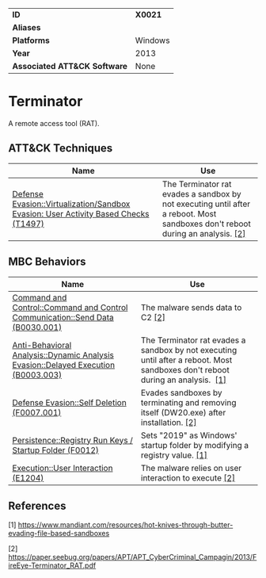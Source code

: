 |||
|---|---|
|**ID**|**X0021**|
|**Aliases**||
|**Platforms**|Windows|
|**Year**|2013|
|**Associated ATT&CK Software**|None|


Terminator
==========
A remote access tool (RAT).


ATT&CK Techniques
-----------------
|Name|Use|
|---|---|
|[Defense Evasion::Virtualization/Sandbox Evasion: User Activity Based Checks (T1497)](https://attack.mitre.org/techniques/T1497/)|The Terminator rat evades a sandbox by not executing until after a reboot. Most sandboxes don't reboot during an analysis. [[2]](#2)|

MBC Behaviors
---------
|Name|Use|
|---|---|
|[Command and Control::Command and Control Communication::Send Data (B0030.001)](../command-and-control/c2-communication.md)|The malware sends data to C2 [[2]](#2)|
|[Anti-Behavioral Analysis::Dynamic Analysis Evasion::Delayed Execution (B0003.003)](../anti-behavioral-analysis/dynamic-analysis-evasion.md)|The Terminator rat evades a sandbox by not executing until after a reboot. Most sandboxes don't reboot during an analysis.  [[1]](#1)|
|[Defense Evasion::Self Deletion (F0007.001)](../defense-evasion/self-deletion.md)|Evades sandboxes by terminating and removing itself (DW20.exe) after installation. [[2]](#2)|
|[Persistence::Registry Run Keys / Startup Folder (F0012)](../persistence/registry-run-keys-startup-folder.md)|Sets "2019" as Windows' startup folder by modifying a registry value. [[1]](#1)|
|[Execution::User Interaction (E1204)](../execution/user-execution.md)|The malware relies on user interaction to execute [[2]](#2)|

References
----------
<a name="1">[1]</a> https://www.mandiant.com/resources/hot-knives-through-butter-evading-file-based-sandboxes

<a name="2">[2]</a> https://paper.seebug.org/papers/APT/APT_CyberCriminal_Campagin/2013/FireEye-Terminator_RAT.pdf
